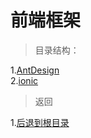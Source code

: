 # 前端框架  

> 目录结构：
  
  1.[AntDesign](https://github.com/dandelion936/studyNotes/blob/master/frame/AntDesign/README.md)  
  2.[ionic](https://github.com/dandelion936/studyNotes/blob/master/frame/ionic/README.md)   
  
> 返回 
   
1.[后退到根目录](https://github.com/dandelion936/studyNotes/blob/master/README.md)  
